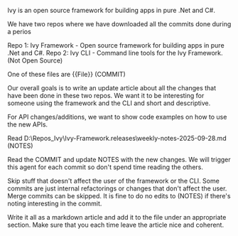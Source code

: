 Ivy is an open source framework for building apps in pure .Net and C#.

We have two repos where we have downloaded all the commits done during a perios

Repo 1: Ivy Framework - Open source framework for building apps in pure .Net and C#.
Repo 2: Ivy CLI - Command line tools for the Ivy Framework. (Not Open Source)

One of these files are {{File}} (COMMIT)

Our overall goals is to write an update article about all the changes that have been done in these two repos. We want
it to be interesting for someone using the framework and the CLI and short and descriptive.

For API changes/additions, we want to show code examples on how to use the new APIs.

Read D:\Repos\_Ivy\Ivy-Framework\.releases\weekly-notes-2025-09-28.md (NOTES)

Read the COMMIT and update NOTES with the new changes. We will trigger this agent for each commit so don't spend time reading the others.

Skip stuff that doesn't affect the user of the framework or the CLI. Some commits are just internal refactorings or
changes that don't affect the user. Merge commits can be skipped. It is fine to do no edits to (NOTES) if there's noting interesting in the commit.

Write it all as a markdown article and add it to the file under an appropriate section. Make sure that you each time leave the article nice and coherent. 